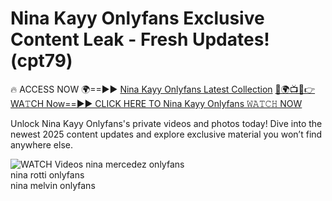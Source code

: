 # Nina Kayy Onlyfans Exclusive Content Leak - Fresh Updates! (cpt79)

🔥 ACCESS NOW 🌍==►► <a href="https://tinyurl.com/3fjeunct" rel="nofollow">Nina Kayy Onlyfans Latest Collection</a></h3>
[🔴🌍📺📱👉WA𝚃CH Now==►► CLICK HERE TO Nina Kayy Onlyfans 𝚆𝙰𝚃𝙲𝙷 NOW](https://tinyurl.com/3fjeunct)

Unlock Nina Kayy Onlyfans's private videos and photos today! Dive into the newest 2025 content updates and explore exclusive material you won’t find anywhere else.


<a href="https://tinyurl.com/3fjeunct" rel="nofollow" data-target="animated-image.originalLink"><img src="https://camo.githubusercontent.com/8a4f000d20f83aca3bf7ec5f350d767afa0574a8a352519fd8cfa583a6f93a33/68747470733a2f2f692e696d6775722e636f6d2f644a486b345a712e676966" alt="WATCH Videos" data-canonical-src="https://i.imgur.com/dJHk4Zq.gif" style="max-width: 100%; display: inline-block;" data-target="animated-image.originalImage"></a>
nina mercedez onlyfans<br>
nina rotti onlyfans<br>
nina melvin onlyfans
